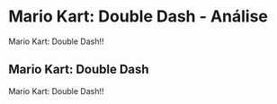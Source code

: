 ---
---

# Mario Kart: Double Dash - Análise

Mario Kart: Double Dash!!

## Mario Kart: Double Dash

Mario Kart: Double Dash!!
